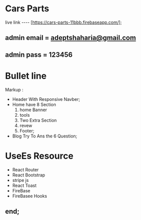 # Cars Parts

live link ---- [https://cars-parts-11bbb.firebaseapp.com/];

## admin email = adeptshaharia@gmail.com
## admin  pass = 123456

# Bullet line
Markup :
* Header
    With Responsive Navber;
 * Home 
    have 8 Section 
   1. home Banner
   2. tools
   2. Two Extra Section
   4. revew
   3. Footer;
* Blog
   Try To Ans the 6 Question;

# UseEs Resource 
* React Router
* React Bootstrap
* stripe js
* React Toast 
* FireBase 
* FireBasee Hooks


## end;
